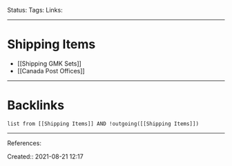 Status: 
Tags: 
Links:
___
# Shipping Items
- [[Shipping GMK Sets]]
- [[Canada Post Offices]]
___
# Backlinks
```dataview
list from [[Shipping Items]] AND !outgoing([[Shipping Items]])
```
___
References:

Created:: 2021-08-21 12:17
